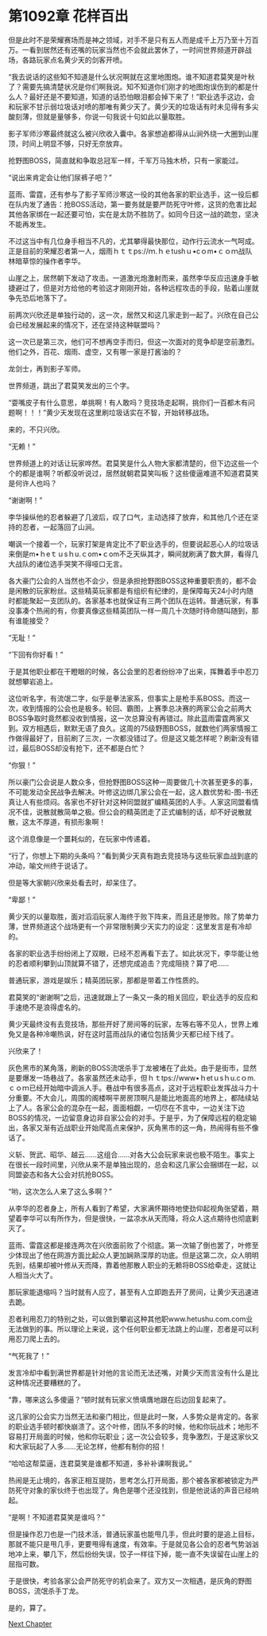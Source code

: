 # 第1092章 花样百出

但是此时不是荣耀赛场而是神之领域，对手不是只有五人而是成千上万乃至十万百万。一看到居然还有还嘴的玩家当然也不会就此罢休了，一时间世界频道开辟战场，各路玩家点名黄少天的剑客开喷。

“我去说话的这些知不知道是什么状况啊就在这里地图炮。谁不知道君莫笑是叶秋了？需要先搞清楚状况是你们啊我说。知不知道你们刚才的地图炮误伤到的都是什么人？最好还是不要知道，知道的话恐怕眼泪都会掉下来了！”职业选手这边，会和玩家不甘示弱垃圾话对喷的那唯有黄少天了。黄少天的垃圾话有时未见得有多尖酸刻薄，但就是量够多，你说一句我说十句如此以量取胜。

影子军师沙寒最终就这么被兴欣收入囊中。各家想追都得从山涧外绕一大圈到山崖顶，时间上明显不够，只好无奈放弃。

抢野图BOSS，简直就和争取总冠军一样，千军万马独木桥，只有一家能过。

“说出来肯定会让他们尿裤子吧？”

蓝雨、雷霆，还有参与了影子军师沙寒这一役的其他各家的职业选手，这一役后都在队内发了通告：抢BOSS活动，第一要务就是要严防死守叶修，这货的危害比起其他各家绑在一起还要可怕，实在是太防不胜防了。如同今日这一战的疏忽，坚决不能再发生。

不过这当中有几位身手相当不凡的，尤其攀得最快那位，动作行云流水一气呵成。正是目前的荣耀忍者第一人，烟雨ｈｔｔps://ｍ.ｈｅtushｕ•cｏm•ｃｏｍ战队林暗草惊的操作者李华。

山崖之上，居然朝下发动了攻击。一道激光炮激射而来，虽然李华反应迅速身手敏捷避过了，但是对方给他的考验这才刚刚开始，各种远程攻击的手段，贴着山崖就争先恐后地落下了。

前两次兴欣还是单独行动的，这一次，居然又和这几家走到一起了。兴欣在自己公会已经发展起来的情况下，还在坚持这种联盟吗？

这一次已是第三次，他们可不想再空手而归，但这一次面对的竞争却是空前激烈。他们之外，百花、烟雨、虚空，又有哪一家是打酱油的？

龙剑士，再到影子军师。

世界频道，跳出了君莫笑发出的三个字。

“耍嘴皮子有什么意思，单挑啊！有人敢吗？竞技场走起啊，挑你们一百都木有问题啊！！！”黄少天发现在这里刷垃圾话实在不智，开始转移战场。

来的，不只兴欣。

“无赖！”

世界频道上的对话让玩家哗然。君莫笑是什么人物大家都清楚的，但下边这些一个个的都是谁啊？听都没听说过，居然就朝君莫笑叫板？这些傻逼难道不知道君莫笑是何许人也吗？

“谢谢啊！”

李华操纵他的忍者躲避了几波后，叹了口气，主动选择了放弃，和其他几个还在坚持的忍者，一起落回了山涧。

嘲讽一个接着一个，玩家打架是肯定比不了职业选手的，但要说起恶心人的垃圾话来倒是m•ｈeｔｕsｈu.ｃom•ｃom不乏天纵其才，瞬间就刷满了数大屏，看得几大战队的诸位选手哭笑不得哑口无言。

各大豪门公会的人当然也不会少，但是承担抢野图BOSS这种重要职责的，都不会是闲散的玩家粉丝。这些精英玩家都是有组织有纪律的，是保障每天24小时内随时都能聚起一支团队的。各家基本也就保证有三两个团队在运转。普通玩家，有事没事凑个热闹的有，你要真像这些精英团队一样一周几十次随时待命随叫随到，那有谁能接受？

“无耻！”

“下回有你好看！”

于是其他职业都在干瞪眼的时候，各公会里的忍者纷纷冲了出来，挥舞着手中忍刀就想攀岩追上。

这位听名字，有流氓二字，似乎是拳法家系，但事实上是枪手系BOSS。而这一次，收到情报的公会也是极多。轮回、霸图，上赛季总决赛的两家公会之前两大BOSS争取时竟然都没收到情报，这一次总算没有再错过。除此蓝雨雷霆两家又到。双方相遇后，默默无语了良久。这周的75级野图BOSS，就数他们两家情报工作做得最好了，目前刷了三次，一次都没错过了。但是这又能怎样呢？刷新没有错过，最后BOSS却没有抢下，还不都是白忙？

“你狠！”

所以豪门公会说是人数众多，但抢野图BOSS这种一周要做几十次甚至更多的事，不可能发动全民战争去解决。叶修这边绑几家公会在一起，这人数优势和-图-书还真让人有些烦闷。各家也不好针对这种同盟就扩编精英团的人手。人家这同盟看情况不佳，说散就散简单之极。但公会的精英团走了正式编制的话，却不好说散就散，这太不厚道，有损形象啊！

这个消息像是一个噩耗似的，在玩家中传递着。

“行了，你想上下期的头条吗？”看到黄少天真有跑去竞技场与这些玩家血战到底的冲动，喻文州终于说话了。

但是等大家朝兴欣来处看去时，却呆住了。

“卑鄙！”

黄少天的以量取胜，面对滔滔玩家人海终于败下阵来，而且还是惨败。除了势单力薄，世界频道这个战场更有一个非常限制黄少天实力的设定：这里发言是有冷却的。

各家的职业选手纷纷闭上了双眼，已经不忍再看下去了。如此状况下，李华能让他的忍者顺利攀到山顶就算不错了，还想完成追击？完成阻挠？算了吧……

普通玩家，游戏是娱乐；精英团玩家，那都是带着工作性质的。

君莫笑的“谢谢啊”之后，迅速就跟上了一条又一条的相关回应，职业选手的反应和手速绝不是浪得虚名的。

黄少天最终没有去竞技场，那些开好了房间等的玩家，左等右等不见人，世界上难免又是各种冷嘲热讽，好在这时蓝雨战队的诸位包括黄少天都已经下线了。

兴欣来了！

灰色黑市的某角落，刷新的BOSS流氓杀手丁龙被堵在了此处。由于是街市，显然是要爆发一场巷战了。各家虽然还未动手，但ｈｔtps://www•ｈetｕsｈu.cｏm.ｃｏｍ已经开始暗中调派人手。巷战中有很多高点，这对于远程职业发挥战斗力十分重要。不大会儿，周围的阁楼啊平房房顶啊凡是能比地面高的地界上，都陆续站上了人。各家公会的混杂在一起，面面相觑，一切尽在不言中，一边关注下边BOSS的情况，一边留意身边非自家公会的对手。于是乎，为了保障远程的稳定输出，各家又渐有近战职业开始爬高点来保护，灰角黑市的这一角，热闹得有些不像话了。

义斩、贺武、昭华、越云……这组合……对各大公会玩家来说也极不陌生。事实上在很长一段时间里，兴欣从来不是单独出现的，总会和这几家公会捆绑在一起，以同盟姿态和各大公会对抗抢BOSS。

“哟，这次怎么人来了这么多啊？”

从李华的忍者身上，所有人看到了希望，大家满怀期待地使劲仰起视角张望着，期望着李华可以有所作为，但是很快，一盆凉水从天而降，将众人这点期待也彻底剿灭了。

蓝雨、雷霆这都是接连两次在兴欣面前败了个彻底。第一次输了倒也罢了，叶修至少体现出了他在网游方面比起众人更加娴熟深厚的功底。但是这第二次，众人明明先到，结果却被叶修从天而降，靠着他那散人职业的无赖将BOSS给牵走，这就让人相当火大了。

那玩家能退缩吗？当时就有人应了，甚至有人立即跑去开了房间，让黄少天迅速进去跪。

忍者利用忍刀的特别之处，可以做到攀岩这种其他职www.hetushu.com.com业无法做到的事。所以理论上来说，这个任何职业都无法跳上的山崖，忍者是可以利用忍刀爬上去的。

“气死我了！”

发言冷却中看到满世界都是针对他的言论而无法还嘴，对黄少天而言没有什么是比这种情况还要糟糕的了。

“靠，哪来这么多傻逼？”顿时就有玩家义愤填膺地跟在后边回复起来了。

这几家的公会实力当然无法和豪门相比，但是此时一聚，人多势众是肯定的。各家的职业选手顿时都快崩溃了。这个叶修，团队不多的时候，他和你玩战术；地形不容易打开局面的时候，他和你玩职业；这一次公会较多，竞争激烈，于是这家伙又和大家玩起了人多……无论怎样，他都有制你的招！

“哈哈这帮菜逼，连君莫笑是谁都不知道，多补补课啊我说。”

热闹是无止境的，各家正相互提防，思考怎么打开局面，那个被各家都被锁定为严防死守对象的家伙终于也出现了。角色是哪个还没找到，但是他说话的声音已经响起。

“是啊！不知道君莫笑是谁吗？”

但是操作忍刀也是一门技术活，普通玩家虽也能甩几手，但此时要的是追上目标，那就不能只是甩几手，更要甩得有速度，有效率。于是就见各公会的忍者气势汹汹地冲上来，攀几下，然后纷纷失误，饺子一样往下掉，能一直不失误留在山崖上的屈指可数。

于是很快，考验各家公会严防死守的机会来了。双方又一次相遇，是灰角的野图BOSS，流氓杀手丁龙。

是的，算了。



[Next Chapter](%E7%AC%AC1093%E7%AB%A0%20%E5%A3%B0%E4%B8%9C%E5%87%BB%E8%A5%BF.md)